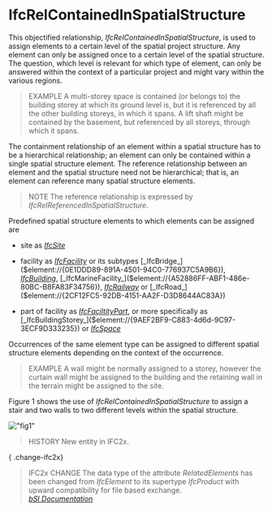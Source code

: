 IfcRelContainedInSpatialStructure
=================================
This objectified relationship, _IfcRelContainedInSpatialStructure_, is used to
assign elements to a certain level of the spatial project structure. Any
element can only be assigned once to a certain level of the spatial structure.
The question, which level is relevant for which type of element, can only be
answered within the context of a particular project and might vary within the
various regions.  
  
> EXAMPLE A multi-storey space is contained (or belongs to) the building
> storey at which its ground level is, but it is referenced by all the other
> building storeys, in which it spans. A lift shaft might be contained by the
> basement, but referenced by all storeys, through which it spans.  
  
The containment relationship of an element within a spatial structure has to
be a hierarchical relationship; an element can only be contained within a
single spatial structure element. The reference relationship between an
element and the spatial structure need not be hierarchical; that is, an
element can reference many spatial structure elements.  
  
> NOTE The reference relationship is expressed by
> _IfcRelReferencedInSpatialStructure_.  
  
Predefined spatial structure elements to which elements can be assigned are  

  

  * site as [_IfcSite_]($element://{2E1AEFD9-0C13-4c37-ADD3-F1FF076F7A3C})
  

  * facility as [_IfcFacility_]($element://{BF7D2E47-9C5D-4d0e-873E-34760E593EAC}) or its subtypes [_IfcBridge_]($element://{0E1DDD89-891A-4501-94C0-776937C5A9B6}), [_IfcBuilding_]($element://{6A41B6BC-5685-455c-84F7-0CBCEAF26389}), [_IfcMarineFacility_]($element://{A52886FF-ABF1-486e-80BC-B8FA83F34756}), [_IfcRailway_]($element://{CA669BBF-23DC-4d50-B4A3-F34551C17181}) or [_IfcRoad_]($element://{2CF12FC5-92DB-4151-AA2F-D3D8644AC83A})
  

  * part of facility as [_IfcFaciltityPart_]($element://{61C7E8E9-D8A6-4955-ACCB-2865F2D81503}), or more specifically as [_IfcBuildingStorey_]($element://{9AEF2BF9-C883-4d6d-9C97-3ECF9D333235}) or [_IfcSpace_]($element://{51F70274-0484-4e6b-899A-1D0445F25124})
  

  
Occurrences of the same element type can be assigned to different spatial
structure elements depending on the context of the occurrence.  
  
> EXAMPLE A wall might be normally assigned to a storey, however the curtain
> wall might be assigned to the building and the retaining wall in the terrain
> might be assigned to the site.  
  
Figure 1 shows the use of _IfcRelContainedInSpatialStructure_ to assign a
stair and two walls to two different levels within the spatial structure.  
  
!["fig1"](figures/ifcrelcontainedinspatialstructure-fig1.png "Figure 1 —
Relationship for spatial structure containment")  
  
> HISTORY New entity in IFC2x.  
  
{ .change-ifc2x}  
> IFC2x CHANGE The data type of the attribute _RelatedElements_ has been
> changed from _IfcElement_ to its supertype _IfcProduct_ with upward
> compatibility for file based exchange.  
[ _bSI
Documentation_](https://standards.buildingsmart.org/IFC/DEV/IFC4_2/FINAL/HTML/schema/ifcproductextension/lexical/ifcrelcontainedinspatialstructure.htm)


